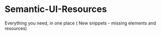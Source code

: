 # Semantic-UI-Resources
Everything you need, in one place ( New snippets - missing elements and resources)
